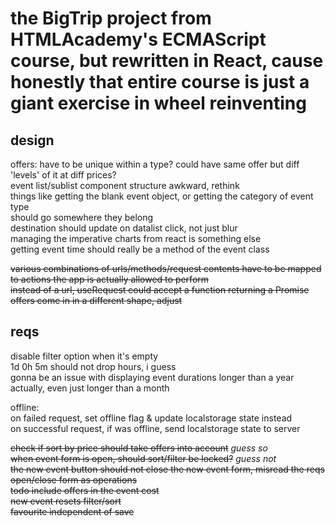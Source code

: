# the BigTrip project from HTMLAcademy's ECMAScript course, but rewritten in React, cause honestly that entire course is just a giant exercise in wheel reinventing

## design

offers: have to be unique within a type? could have same offer but diff 'levels' of it at diff prices?  
event list/sublist component structure awkward, rethink  
things like getting the blank event object, or getting the category of event type  
should go somewhere they belong  
destination should update on datalist click, not just blur  
managing the imperative charts from react is something else  
getting event time should really be a method of the event class

~~various combinations of urls/methods/request contents have to be mapped to actions the app is actually allowed to perform~~  
~~instead of a url, useRequest could accept a function returning a Promise~~  
~~offers come in in a different shape, adjust~~

## reqs

disable filter option when it's empty  
1d 0h 5m should not drop hours, i guess  
gonna be an issue with displaying event durations longer than a year  
actually, even just longer than a month

offline:  
on failed request, set offline flag & update localstorage state instead  
on successful request, if was offline, send localstorage state to server

~~check if sort by price should take offers into account~~ _guess so_  
~~when event form is open, should sort/filter be locked?~~ _guess not_  
~~the new event button should not close the new event form, misread the reqs~~  
~~open/close form as operations~~  
~~todo include offers in the event cost~~  
~~new event resets filter/sort~~  
~~favourite independent of save~~
